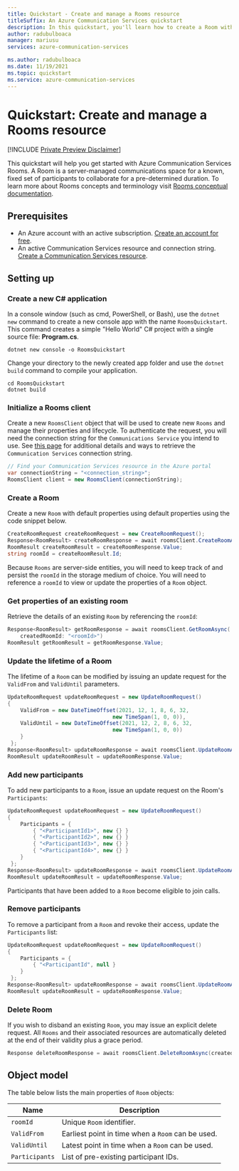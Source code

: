 ```yaml
---
title: Quickstart - Create and manage a Rooms resource
titleSuffix: An Azure Communication Services quickstart
description: In this quickstart, you'll learn how to create a Room within your Azure Communication Services resource.
author: radubulboaca
manager: mariusu
services: azure-communication-services

ms.author: radubulboaca
ms.date: 11/19/2021
ms.topic: quickstart
ms.service: azure-communication-services
---
```

# Quickstart: Create and manage a Rooms resource

[!INCLUDE [Private Preview Disclaimer](../../includes/private-preview-include-section.md)]

This quickstart will help you get started with Azure Communication Services Rooms. A Room is a server-managed communications space for a known, fixed set of participants to collaborate for a pre-determined duration. To learn more about Rooms concepts and terminology visit [Rooms conceptual documentation](../../concepts/rooms/rooms.md). 


## Prerequisites

- An Azure account with an active subscription. [Create an account for free](https://azure.microsoft.com/free/?WT.mc_id=A261C142F).
- An active Communication Services resource and connection string. [Create a Communication Services resource](../create-communication-resource.md).

## Setting up

### Create a new C# application

In a console window (such as cmd, PowerShell, or Bash), use the `dotnet new` command to create a new console app with the name `RoomsQuickstart`. This command creates a simple "Hello World" C# project with a single source file: **Program.cs**.

```console
dotnet new console -o RoomsQuickstart
```

Change your directory to the newly created app folder and use the `dotnet build` command to compile your application.

```console
cd RoomsQuickstart
dotnet build
```

### Initialize a Rooms client

Create a new `RoomsClient` object that will be used to create new `Rooms` and manage their properties and lifecycle. To authenticate the request, you will need the connection string for the `Communications Service` you intend to use. See [this page](../create-communication-resource.md#access-your-connection-strings-and-service-endpoints) for additional details and ways to retrieve the `Communication Services` connection string.  

```csharp
// Find your Communication Services resource in the Azure portal
var connectionString = "<connection_string>"; 
RoomsClient client = new RoomsClient(connectionString);
```

### Create a Room

Create a new `Room` with default properties using default properties using the code snippet below.

```csharp
CreateRoomRequest createRoomRequest = new CreateRoomRequest();
Response<RoomResult> createRoomResponse = await roomsClient.CreateRoomAsync(createRoomRequest);
RoomResult createRoomResult = createRoomResponse.Value;
string roomId = createRoomResult.Id;
```

Because `Rooms` are server-side entities, you will need to keep track of and persist the `roomId` in the storage medium of choice. You will need to reference a `roomId` to view or update the properties of a `Room` object. 

### Get properties of an existing room

Retrieve the details of an existing `Room` by referencing the `roomId`:

```csharp
Response<RoomResult> getRoomResponse = await roomsClient.GetRoomAsync(
    createdRoomId: "<roomId>")
RoomResult getRoomResult = getRoomResponse.Value;
```

### Update the lifetime of a Room

The lifetime of a `Room` can be modified by issuing an update request for the `ValidFrom` and `ValidUntil` parameters.

```csharp
UpdateRoomRequest updateRoomRequest = new UpdateRoomRequest()
{
    ValidFrom = new DateTimeOffset(2021, 12, 1, 8, 6, 32,
                                 new TimeSpan(1, 0, 0)),
    ValidUntil = new DateTimeOffset(2021, 12, 2, 8, 6, 32,
                                 new TimeSpan(1, 0, 0))
    } 
 };
Response<RoomResult> updateRoomResponse = await roomsClient.UpdateRoomAsync(createdRoomId, updateRoomRequest);
RoomResult updateRoomResult = updateRoomResponse.Value;
``` 

### Add new participants 

To add new participants to a `Room`, issue an update request on the Room's `Participants`:

```csharp
UpdateRoomRequest updateRoomRequest = new UpdateRoomRequest()
{
    Participants = {
        { "<ParticipantId1>", new {} }
        { "<ParticipantId2>", new {} }
        { "<ParticipantId3>", new {} }
        { "<ParticipantId4>", new {} }
    } 
 };
Response<RoomResult> updateRoomResponse = await roomsClient.UpdateRoomAsync(createdRoomId, updateRoomRequest);
RoomResult updateRoomResult = updateRoomResponse.Value;
```

Participants that have been added to a `Room` become eligible to join calls.

### Remove participants

To remove a participant from a `Room` and revoke their access, update the `Participants` list:

```csharp
UpdateRoomRequest updateRoomRequest = new UpdateRoomRequest()
{
    Participants = {
        { "<ParticipantId", null }
    } 
 };
Response<RoomResult> updateRoomResponse = await roomsClient.UpdateRoomAsync(createdRoomId, updateRoomRequest);
RoomResult updateRoomResult = updateRoomResponse.Value;
```

### Delete Room
If you wish to disband an existing `Room`, you may issue an explicit delete request. All `Rooms` and their associated resources are automatically deleted at the end of their validity plus a grace period. 

```csharp
Response deleteRoomResponse = await roomsClient.DeleteRoomAsync(createdRoomId)
```

## Object model

The table below lists the main properties of `Room` objects: 

| Name                  | Description                               |
|-----------------------|-------------------------------------------|
| `roomId`              | Unique `Room` identifier.                  |
| `ValidFrom`           | Earliest point in time when a `Room` can be used. | 
| `ValidUntil`          | Latest point in time when a `Room` can be used. |
| `Participants`        | List of pre-existing participant IDs.       | 
